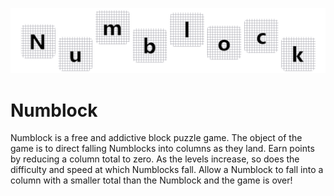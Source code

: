 ![Numblock](https://github.com/philip-carroll/numblock/blob/main/PlayStore/title.png)
# Numblock
Numblock is a free and addictive block puzzle game. The object of the game is to direct falling Numblocks into columns as they land. Earn points by reducing a column total to zero. As the levels increase, so does the difficulty and speed at which Numblocks fall. Allow a Numblock to fall into a column with a smaller total than the Numblock and the game is over!
